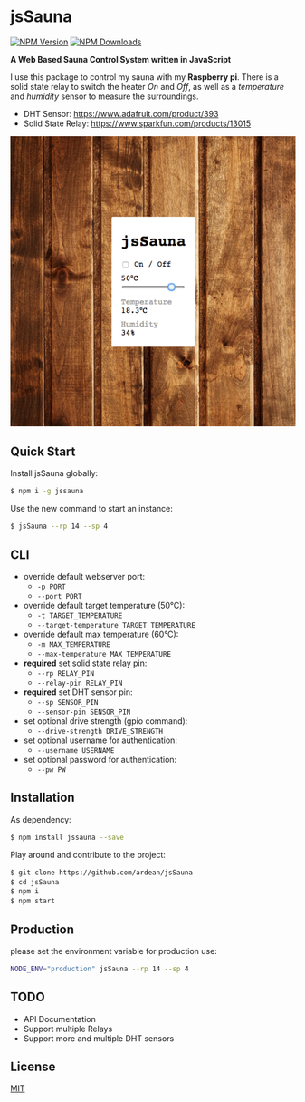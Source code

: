 # jsSauna

[![NPM Version][npm-image]][downloads-url] [![NPM Downloads][downloads-image]][downloads-url]

**A Web Based Sauna Control System written in JavaScript**

I use this package to control my sauna with my **Raspberry pi**.
There is a solid state relay to switch the heater *On* and *Off*, as well as a *temperature* and *humidity* sensor to measure the surroundings.

- DHT Sensor: https://www.adafruit.com/product/393
- Solid State Relay: https://www.sparkfun.com/products/13015

![jsSauna - Webapp](https://github.com/ardean/jsSauna/blob/master/docs/images/ui.png?raw=true)

## Quick Start

Install jsSauna globally:

```bash
$ npm i -g jssauna
```

Use the new command to start an instance:

```bash
$ jsSauna --rp 14 --sp 4
```

## CLI

- override default webserver port:
  - `-p PORT`
  - `--port PORT`
- override default target temperature (50°C):
  - `-t TARGET_TEMPERATURE`
  - `--target-temperature TARGET_TEMPERATURE`
- override default max temperature (60°C):
  - `-m MAX_TEMPERATURE`
  - `--max-temperature MAX_TEMPERATURE`
- **required** set solid state relay pin:
  - `--rp RELAY_PIN`
  - `--relay-pin RELAY_PIN`
- **required** set DHT sensor pin:
  - `--sp SENSOR_PIN`
  - `--sensor-pin SENSOR_PIN`
- set optional drive strength (gpio command):
  - `--drive-strength DRIVE_STRENGTH`
- set optional username for authentication:
  - `--username USERNAME`
- set optional password for authentication:
  - `--pw PW`

## Installation

As dependency:

```sh
$ npm install jssauna --save
```

Play around and contribute to the project:

```sh
$ git clone https://github.com/ardean/jsSauna
$ cd jsSauna
$ npm i
$ npm start
```

## Production

please set the environment variable for production use:

```sh
NODE_ENV="production" jsSauna --rp 14 --sp 4
```

## TODO

- API Documentation
- Support multiple Relays
- Support more and multiple DHT sensors

## License

[MIT](LICENSE)

[downloads-image]: https://img.shields.io/npm/dm/jssauna.svg
[downloads-url]: https://npmjs.org/package/jssauna
[npm-image]: https://img.shields.io/npm/v/jssauna.svg
[npm-url]: https://npmjs.org/package/jssauna
